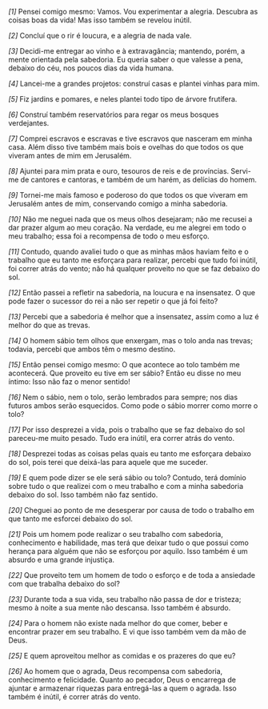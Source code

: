 *[1]* Pensei comigo mesmo: Vamos. Vou experimentar a alegria. Descubra as coisas boas da vida! Mas isso também se revelou inútil.

*[2]* Concluí que o rir é loucura, e a alegria de nada vale.

*[3]* Decidi-me entregar ao vinho e à extravagância; mantendo, porém, a mente orientada pela sabedoria. Eu queria saber o que valesse a pena, debaixo do céu, nos poucos dias da vida humana.

*[4]* Lancei-me a grandes projetos: construí casas e plantei vinhas para mim.

*[5]* Fiz jardins e pomares, e neles plantei todo tipo de árvore frutífera.

*[6]* Construí também reservatórios para regar os meus bosques verdejantes.

*[7]* Comprei escravos e escravas e tive escravos que nasceram em minha casa. Além disso tive também mais bois e ovelhas do que todos os que viveram antes de mim em Jerusalém.

*[8]* Ajuntei para mim prata e ouro, tesouros de reis e de províncias. Servi-me de cantores e cantoras, e também de um harém, as delícias do homem.

*[9]* Tornei-me mais famoso e poderoso do que todos os que viveram em Jerusalém antes de mim, conservando comigo a minha sabedoria.

*[10]* Não me neguei nada que os meus olhos desejaram; não me recusei a dar prazer algum ao meu coração. Na verdade, eu me alegrei em todo o meu trabalho; essa foi a recompensa de todo o meu esforço.

*[11]* Contudo, quando avaliei tudo o que as minhas mãos haviam feito e o trabalho que eu tanto me esforçara para realizar, percebi que tudo foi inútil, foi correr atrás do vento; não há qualquer proveito no que se faz debaixo do sol.

*[12]* Então passei a refletir na sabedoria, na loucura e na insensatez. O que pode fazer o sucessor do rei a não ser repetir o que já foi feito?

*[13]* Percebi que a sabedoria é melhor que a insensatez, assim como a luz é melhor do que as trevas.

*[14]* O homem sábio tem olhos que enxergam, mas o tolo anda nas trevas; todavia, percebi que ambos têm o mesmo destino.

*[15]* Então pensei comigo mesmo: O que acontece ao tolo também me acontecerá. Que proveito eu tive em ser sábio? Então eu disse no meu íntimo: Isso não faz o menor sentido!

*[16]* Nem o sábio, nem o tolo, serão lembrados para sempre; nos dias futuros ambos serão esquecidos. Como pode o sábio morrer como morre o tolo?

*[17]* Por isso desprezei a vida, pois o trabalho que se faz debaixo do sol pareceu-me muito pesado. Tudo era inútil, era correr atrás do vento.

*[18]* Desprezei todas as coisas pelas quais eu tanto me esforçara debaixo do sol, pois terei que deixá-las para aquele que me suceder.

*[19]* E quem pode dizer se ele será sábio ou tolo? Contudo, terá domínio sobre tudo o que realizei com o meu trabalho e com a minha sabedoria debaixo do sol. Isso também não faz sentido.

*[20]* Cheguei ao ponto de me desesperar por causa de todo o trabalho em que tanto me esforcei debaixo do sol.

*[21]* Pois um homem pode realizar o seu trabalho com sabedoria, conhecimento e habilidade, mas terá que deixar tudo o que possui como herança para alguém que não se esforçou por aquilo. Isso também é um absurdo e uma grande injustiça.

*[22]* Que proveito tem um homem de todo o esforço e de toda a ansiedade com que trabalha debaixo do sol?

*[23]* Durante toda a sua vida, seu trabalho não passa de dor e tristeza; mesmo à noite a sua mente não descansa. Isso também é absurdo.

*[24]* Para o homem não existe nada melhor do que comer, beber e encontrar prazer em seu trabalho. E vi que isso também vem da mão de Deus.

*[25]* E quem aproveitou melhor as comidas e os prazeres do que eu?

*[26]* Ao homem que o agrada, Deus recompensa com sabedoria, conhecimento e felicidade. Quanto ao pecador, Deus o encarrega de ajuntar e armazenar riquezas para entregá-las a quem o agrada. Isso também é inútil, é correr atrás do vento.

